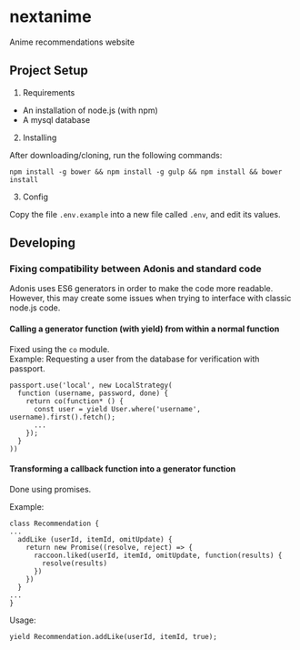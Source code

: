 # nextanime
Anime recommendations website

## Project Setup

1) Requirements

- An installation of node.js (with npm)
- A mysql database

2) Installing

After downloading/cloning, run the following commands:

`npm install -g bower && npm install -g gulp && npm install && bower install`

3) Config

Copy the file `.env.example` into a new file called `.env`, and edit its values.

## Developing

### Fixing compatibility between Adonis and standard code

Adonis uses ES6 generators in order to make the code more readable. However, this may create some issues when trying to interface with classic node.js code.

#### Calling a generator function (with yield) from within a normal function

Fixed using the `co` module.  
Example: Requesting a user from the database for verification with passport.

    passport.use('local', new LocalStrategy(
      function (username, password, done) {
        return co(function* () {
          const user = yield User.where('username', username).first().fetch();
          ...
        });
      }
    ))

#### Transforming a callback function into a generator function

Done using promises.

Example:
    
    class Recommendation {
    ...
      addLike (userId, itemId, omitUpdate) {
        return new Promise((resolve, reject) => {
          raccoon.liked(userId, itemId, omitUpdate, function(results) {
            resolve(results)
          })
        })
      }
    ...
    }
    
Usage:

    yield Recommendation.addLike(userId, itemId, true);
